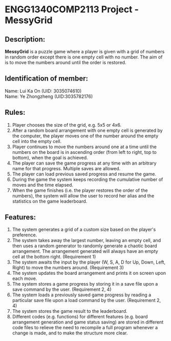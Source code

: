 # ENGG1340COMP2113 Project - MessyGrid

## Description:
**MessyGrid** is a puzzle game where a player is given with a grid of numbers
in random order except there is one empty cell with no number. The aim of is to
move the numbers around until the order is restored.

## Identification of member:
Name: Lui Ka On (UID: 3035074610)  
Name: Ye Zhongzheng (UID:3035782176)

## Rules:
1. Player chooses the size of the grid, e.g. 5x5 or 4x6.
2. After a random board arrangement with one empty cell is generated by the
   computer, the player moves one of the number around the empty cell into the
   empty cell.
3. Player continues to move the numbers around one at a time until the numbers
   on the board is in ascending order (from left to right, top to bottom), when
   the goal is achieved.
4. The player can save the game progress at any time with an arbitrary name for
   that progress. Multiple saves are allowed.
5. The player can load previous saved progress and resume the game.
6. During the game the system keeps recording the cumulative number of moves
   and the time elapsed.
7. When the game finishes (i.e. the player restores the order of the numbers),
   the system will allow the user to record her alias and the statistics on the
   game leaderboard.

## Features:
1. The system generates a grid of a custom size based on the player's
   preference.
2. The system takes away the largest number, leaving an empty cell, and then
   uses a random generator to randomly generate a chaotic board arrangement.
   The arrangement generated will always have an empty cell at the bottom
   right. (Requirement 1)
3. The system awaits the input by the player (W, S, A, D for Up, Down, Left,
   Right) to move the numbers around. (Requirement 3)
4. The system updates the board arrangement and prints it on screen upon each
   move.
5. The system stores a game progress by storing it in a save file upon a save
   command by the user. (Requirement 2, 4)
6. The system loads a previously saved game progress by reading a particular
   save file upon a load command by the user. (Requirement 2, 4)
7. The system stores the game result to the leaderboard.
8. Different codes (e.g. functions) for different features (e.g. board
   arrangement generation and game status saving) are stored in different code
   files to relieve the need to recompile a full program whenever a change is
   made, and to make the structure more clear.
